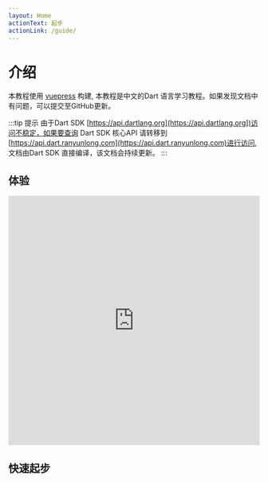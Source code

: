 ```yaml
---
layout: Home
actionText: 起步
actionLink: /guide/
---
```

# 介绍

本教程使用 [vuepress](https://vuepress.vuejs.org/) 构建, 本教程是中文的Dart 语言学习教程。如果发现文档中有问题，可以提交至GitHub更新。

:::tip 提示
由于Dart SDK [https://api.dartlang.org](https://api.dartlang.org])访问不稳定，如果要查询 Dart SDK 核心API 请转移到[https://api.dart.ranyunlong.com](https://api.dart.ranyunlong.com)进行访问, 文档由Dart SDK 直接编译，该文档会持续更新。
:::

## 体验

<iframe style="border:none" width="100%" height="500" src="https://dartpad.cn"></iframe>

## 快速起步